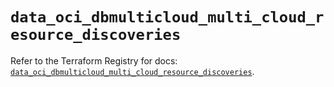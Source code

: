 # `data_oci_dbmulticloud_multi_cloud_resource_discoveries`

Refer to the Terraform Registry for docs: [`data_oci_dbmulticloud_multi_cloud_resource_discoveries`](https://registry.terraform.io/providers/hashicorp/oci/7.19.0/docs/data-sources/dbmulticloud_multi_cloud_resource_discoveries).
